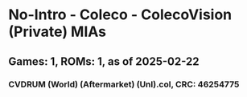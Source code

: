 # No-Intro - Coleco - ColecoVision (Private) MIAs
## Games: 1, ROMs: 1, as of 2025-02-22

### CVDRUM (World) (Aftermarket) (Unl).col, CRC: 46254775
